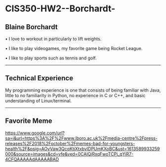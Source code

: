 # CIS350-HW2--Borchardt-
Blaine Borchardt
----------------------------------------------------------------------------------------------------------------------------------------------------------------------------------
• I love to workout in particularly to lift weights.

• I like to play videogames, my favorite game being Rocket League.

• I like to play sports such as tennis and golf.

-----------------------------------------------------------------------------------------------------------------------------------------------------------------------------------
Technical Experience
-----------------------------------------------------------------------------------------------------------------------------------------------------------------------------------
My programming experience is one that consists of being familiar with Java, little to no familiarity in Python, no experience in C or C++, and basic understanding of Linux/terminal.

-----------------------------------------------------------------------------------------------------------------------------------------------------------------------------------
Favorite Meme
-----------------------------------------------------------------------------------------------------------------------------------------------------------------------------------
https://www.google.com/url?sa=i&url=https%3A%2F%2Fwww.lboro.ac.uk%2Fmedia-centre%2Fpress-releases%2F2018%2Foctober%2Fmemes-bad-for-youngsters-health%2F&psig=AOvVaw3QcqKtiXtxbvIDPUmKXoBC&ust=1613589933259000&source=images&cd=vfe&ved=0CAIQjRxqFwoTCPj_qYiR7-4CFQAAAAAdAAAAABAD
